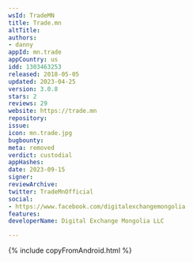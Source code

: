 ```yaml
---
wsId: TradeMN
title: Trade.mn
altTitle: 
authors:
- danny
appId: mn.trade
appCountry: us
idd: 1303463253
released: 2018-05-05
updated: 2023-04-25
version: 3.0.8
stars: 2
reviews: 29
website: https://trade.mn
repository: 
issue: 
icon: mn.trade.jpg
bugbounty: 
meta: removed
verdict: custodial
appHashes: 
date: 2023-09-15
signer: 
reviewArchive: 
twitter: TradeMnOfficial
social:
- https://www.facebook.com/digitalexchangemongolia
features: 
developerName: Digital Exchange Mongolia LLC

---
```


{% include copyFromAndroid.html %}

